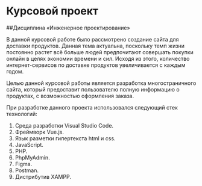 # Курсовой проект
##Дисциплина «Инженерное проектирование»

В данной курсовой работе было рассмотрено создание сайта для доставки продуктов. Данная тема актуальна, поскольку темп жизни постоянно растет всё больше людей предпочитают совершать покупки онлайн в целях экономии времени и сил. Исходя из этого, количество интернет-сервисов по доставке продуктов увеличивается с каждым годом.

Целью данной курсовой работы является разработка многостраничного сайта, который предоставит пользователю полную информацию о продуктах, с возможностью оформления заказа.

При разработке данного проекта использовался следующий стек технологий:
1.	Среда разработки Visual Studio Code.
2.	Фреймворк Vue.js.
3.	Язык разметки гипертекста html и css.
4.	JavaScript.
5.	PHP.
6.	PhpMyAdmin.
7.	Figma.
8.	Postman.
9.	Дистрибутив XAMPP.

